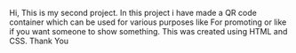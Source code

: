 Hi, 
This is my second project. 
In this project i have made a QR code container which can be used for various purposes like For promoting or like if you want someone to show something.
This was created using HTML and CSS.
Thank You
